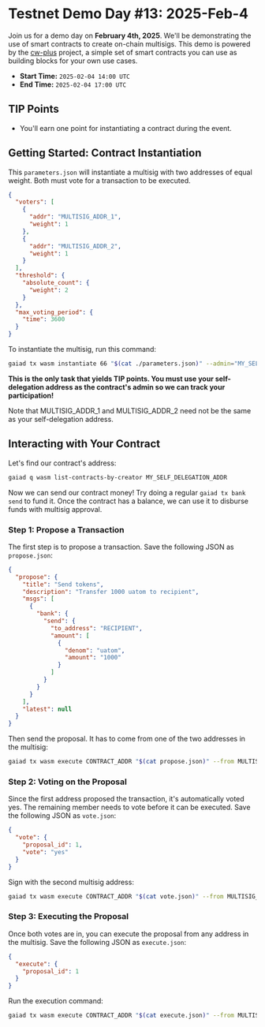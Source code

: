 # Testnet Demo Day #13: 2025-Feb-4

Join us for a demo day on **February 4th, 2025**. We'll be demonstrating the
use of smart contracts to create on-chain multisigs. This demo is powered by
the [cw-plus](https://github.com/CosmWasm/cw-plus) project, a simple set of
smart contracts you can use as building blocks for your own use cases.

* **Start Time:** `2025-02-04 14:00 UTC`
* **End Time:** `2025-02-04 17:00 UTC`


## TIP Points

* You'll earn one point for instantiating a contract during the event.

## Getting Started: Contract Instantiation

This `parameters.json` will instantiate a multisig with two addresses of equal weight.
Both must vote for a transaction to be executed.

```json
{
  "voters": [
    {
      "addr": "MULTISIG_ADDR_1",
      "weight": 1
    },
    {
      "addr": "MULTISIG_ADDR_2", 
      "weight": 1
    }
  ],
  "threshold": {
    "absolute_count": {
      "weight": 2
    }
  },
  "max_voting_period": {
    "time": 3600
  }
}
```

To instantiate the multisig, run this command:

```bash
gaiad tx wasm instantiate 66 "$(cat ./parameters.json)" --admin="MY_SELF_DELEGATION_ADDR" --label=my-contract
```

**This is the only task that yields TIP points. You must use your
self-delegation address as the contract's admin so we can track your
participation!**

Note that MULTISIG_ADDR_1 and MULTISIG_ADDR_2 need not be the same
as your self-delegation address.

## Interacting with Your Contract

Let's find our contract's address:

```bash
gaiad q wasm list-contracts-by-creator MY_SELF_DELEGATION_ADDR
```

Now we can send our contract money! Try doing a regular `gaiad tx bank send`
to fund it. Once the contract has a balance, we can use it to disburse funds
with multisig approval.

### Step 1: Propose a Transaction

The first step is to propose a transaction. Save the following JSON as `propose.json`:

```json
{
  "propose": {
    "title": "Send tokens",
    "description": "Transfer 1000 uatom to recipient",
    "msgs": [
      {
        "bank": {
          "send": {
            "to_address": "RECIPIENT",
            "amount": [
              {
                "denom": "uatom",
                "amount": "1000"
              }
            ]
          }
        }
      }
    ],
    "latest": null
  }
}
```

Then send the proposal. It has to come from one of the two addresses in the multisig:

```bash
gaiad tx wasm execute CONTRACT_ADDR "$(cat propose.json)" --from MULTISIG_ADDR_1
```

### Step 2: Voting on the Proposal

Since the first address proposed the transaction, it's automatically voted yes.
The remaining member needs to vote before it can be executed. Save the
following JSON as `vote.json`:

```json
{
  "vote": {
    "proposal_id": 1,
    "vote": "yes"
  }
}
```

Sign with the second multisig address:

```bash
gaiad tx wasm execute CONTRACT_ADDR "$(cat vote.json)" --from MULTISIG_ADDR_2
```

### Step 3: Executing the Proposal

Once both votes are in, you can execute the proposal from any address in the
multisig. Save the following JSON as `execute.json`:

```json
{
  "execute": {
    "proposal_id": 1
  }
}
```

Run the execution command:

```bash
gaiad tx wasm execute CONTRACT_ADDR "$(cat execute.json)" --from MULTISIG_ADDR_1
```
